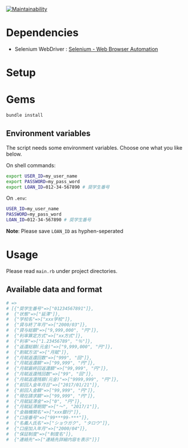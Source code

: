 [![Maintainability](https://api.codeclimate.com/v1/badges/8b7adecc304eaf7a29d0/maintainability)](https://codeclimate.com/github/gouf/scholar_ps/maintainability)

# Dependencies

* Selenium WebDriver : [Selenium - Web Browser Automation](http://www.seleniumhq.org/)

# Setup

# Gems

```sh
bundle install
```

## Environment variables

The script needs some environment variables.
Choose one what you like below.

On shell commands:

```sh
export USER_ID=my_user_name
export PASSWORD=my_pass_word
export LOAN_ID=012-34-567890 # 奨学生番号
```

On `.env`:

```sh
USER_ID=my_user_name
PASSWORD=my_pass_word
LOAN_ID=012-34-567890 # 奨学生番号
```

**Note**: Please save `LOAN_ID` as hyphen-seperated

# Usage

Please read `main.rb` under project directories.

## Available data and format

```ruby
# =>
# [{"奨学生番号"=>["01234567891"]},
#  {"状態"=>["延滞"]},
#  {"学校名"=>["xxx学校"]},
#  {"貸与終了年月"=>["2000/03"]},
#  {"貸与総額"=>["9,999,000", "円"]},
#  {"利率算定方式"=>["xx方式"]},
#  {"利率"=>["1.23456789", "％"]},
#  {"返還総額(元金)"=>["9,999,000", "円"]},
#  {"割賦方法"=>["月賦"]},
#  {"月賦返還回数"=>["999", "回"]},
#  {"月賦返還額"=>["99,999", "円"]},
#  {"月賦最終回返還額"=>["99,999", "円"]},
#  {"月賦返還残回数"=>["99", "回"]},
#  {"月賦返還残額(元金)"=>["9999,999", "円"]},
#  {"前回入金年月日"=>["2017/01/21"]},
#  {"前回入金額"=>["99,999", "円"]},
#  {"現在請求額"=>["99,999", "円"]},
#  {"月賦延滞金"=>["0", "円"]},
#  {"月賦延滞期間"=>["～", "2017/1"]},
#  {"金融機関名"=>["xxx銀行"]},
#  {"口座番号"=>["99***99-***"]},
#  {"名義人氏名"=>["ショウガク", "タロウ"]},
#  {"口座加入年月"=>["2000/04"]},
#  {"保証制度"=>["制度名"]},
#  {"連絡先"=>["連絡先詳細内容を表示"]}]
```
